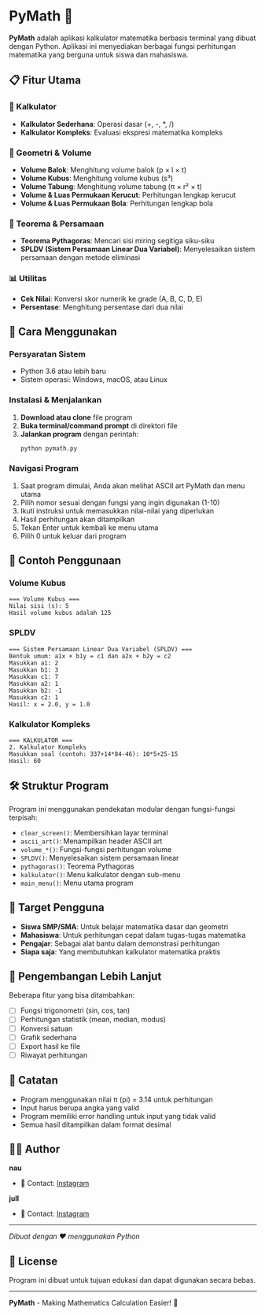 # PyMath 🧮

**PyMath** adalah aplikasi kalkulator matematika berbasis terminal yang dibuat dengan Python. Aplikasi ini menyediakan berbagai fungsi perhitungan matematika yang berguna untuk siswa dan mahasiswa.

## 📋 Fitur Utama

### 🔢 Kalkulator
- **Kalkulator Sederhana**: Operasi dasar (+, -, *, /)
- **Kalkulator Kompleks**: Evaluasi ekspresi matematika kompleks

### 📐 Geometri & Volume
- **Volume Balok**: Menghitung volume balok (p × l × t)
- **Volume Kubus**: Menghitung volume kubus (s³)
- **Volume Tabung**: Menghitung volume tabung (π × r² × t)
- **Volume & Luas Permukaan Kerucut**: Perhitungan lengkap kerucut
- **Volume & Luas Permukaan Bola**: Perhitungan lengkap bola

### 🔺 Teorema & Persamaan
- **Teorema Pythagoras**: Mencari sisi miring segitiga siku-siku
- **SPLDV (Sistem Persamaan Linear Dua Variabel)**: Menyelesaikan sistem persamaan dengan metode eliminasi

### 📊 Utilitas
- **Cek Nilai**: Konversi skor numerik ke grade (A, B, C, D, E)
- **Persentase**: Menghitung persentase dari dua nilai

## 🚀 Cara Menggunakan

### Persyaratan Sistem
- Python 3.6 atau lebih baru
- Sistem operasi: Windows, macOS, atau Linux

### Instalasi & Menjalankan
1. **Download atau clone** file program
2. **Buka terminal/command prompt** di direktori file
3. **Jalankan program** dengan perintah:
   ```bash
   python pymath.py
   ```

### Navigasi Program
1. Saat program dimulai, Anda akan melihat ASCII art PyMath dan menu utama
2. Pilih nomor sesuai dengan fungsi yang ingin digunakan (1-10)
3. Ikuti instruksi untuk memasukkan nilai-nilai yang diperlukan
4. Hasil perhitungan akan ditampilkan
5. Tekan Enter untuk kembali ke menu utama
6. Pilih 0 untuk keluar dari program

## 📖 Contoh Penggunaan

### Volume Kubus
```
=== Volume Kubus ===
Nilai sisi (s): 5
Hasil volume kubus adalah 125
```

### SPLDV
```
=== Sistem Persamaan Linear Dua Variabel (SPLDV) ===
Bentuk umum: a1x + b1y = c1 dan a2x + b2y = c2
Masukkan a1: 2
Masukkan b1: 3
Masukkan c1: 7
Masukkan a2: 1
Masukkan b2: -1
Masukkan c2: 1
Hasil: x = 2.0, y = 1.0
```

### Kalkulator Kompleks
```
=== KALKULATOR ===
2. Kalkulator Kompleks
Masukkan soal (contoh: 337+14*84-46): 10*5+25-15
Hasil: 60
```

## 🛠️ Struktur Program

Program ini menggunakan pendekatan modular dengan fungsi-fungsi terpisah:

- `clear_screen()`: Membersihkan layar terminal
- `ascii_art()`: Menampilkan header ASCII art
- `volume_*()`: Fungsi-fungsi perhitungan volume
- `SPLDV()`: Menyelesaikan sistem persamaan linear
- `pythagoras()`: Teorema Pythagoras
- `kalkulator()`: Menu kalkulator dengan sub-menu
- `main_menu()`: Menu utama program

## 🎯 Target Pengguna

- **Siswa SMP/SMA**: Untuk belajar matematika dasar dan geometri
- **Mahasiswa**: Untuk perhitungan cepat dalam tugas-tugas matematika
- **Pengajar**: Sebagai alat bantu dalam demonstrasi perhitungan
- **Siapa saja**: Yang membutuhkan kalkulator matematika praktis

## 🔧 Pengembangan Lebih Lanjut

Beberapa fitur yang bisa ditambahkan:
- [ ] Fungsi trigonometri (sin, cos, tan)
- [ ] Perhitungan statistik (mean, median, modus)
- [ ] Konversi satuan
- [ ] Grafik sederhana
- [ ] Export hasil ke file
- [ ] Riwayat perhitungan

## 📝 Catatan

- Program menggunakan nilai π (pi) = 3.14 untuk perhitungan
- Input harus berupa angka yang valid
- Program memiliki error handling untuk input yang tidak valid
- Semua hasil ditampilkan dalam format desimal

## 👨‍💻 Author

**nau**
- 📧 Contact: [Instagram](https://www.instagram.com/naumeaw?igsh=MXRyM3h2d3dsYWRocQ==)
  
**jull**
- 📧 Contact: [Instagram](https://www.instagram.com/gtwuuyyy_?igsh=MWI1aWFmZDJlc25xNg==)

---

*Dibuat dengan ❤️ menggunakan Python*

## 📄 License

Program ini dibuat untuk tujuan edukasi dan dapat digunakan secara bebas.

---

**PyMath** - Making Mathematics Calculation Easier! 🚀
